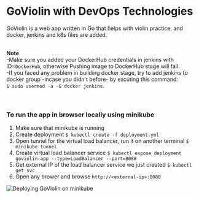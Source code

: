 # GoViolin with DevOps Technologies

GoViolin is a web app written in Go that helps with violin practice, and docker, jenkins and k8s files are added.<br /><br />



**Note**<br />
-Make sure you added your DockerHub credentials in jenkins with ID=`DockerHub`, otherwise Pushing image to DockerHub stage will fail.<br />
-If you faced any problem in building docker stage, try to add jenkins to docker group -incase you didn't before- by excuting this command:<br /> `$ sudo usermod -a -G docker jenkins`. <br /><br /><br />
### To run the app in browser locally using minikube
1) Make sure that minikube is running
2) Create deployment `$ kubectl create -f deployment.yml`
3) Open tunnel for the virtual load balancer, run it on another terminal `$ minikube tunnel`
4) Create virtual load balancer service `$ kubectl expose deployment goviolin-app --type=LoadBalancer --port=8080`
5) Get external IP of the load balancer service we just created `$ kubectl get svc`
6) Open any brower and browse `http://<external-ip>:8080` 

![Deploying GoViolin on minikube]([(https://github.com/hossamelshamyy/GoViolin-DevOps/blob/master/gif.gif]))
